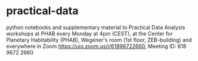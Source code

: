 # practical-data

python notebooks and supplementary material to Practical Data Analysis workshops at PHAB 
every Monday at 4pm (CEST), at the Center for Planetary Habitability (PHAB), Wegener's room (1st floor, ZEB-building)
and everywhere in Zoom https://uio.zoom.us/j/61896722660, Meeting ID: 618 9672 2660
